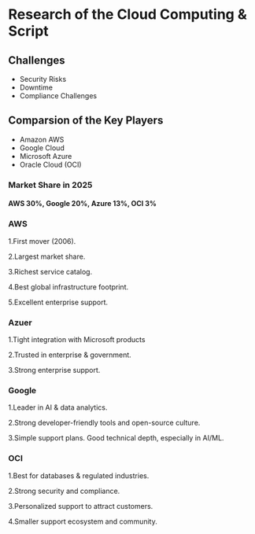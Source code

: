 # Research of the Cloud Computing & Script
## Challenges
* Security Risks
* Downtime
* Compliance Challenges

## Comparsion of the Key Players
* Amazon AWS
* Google Cloud
* Microsoft Azure
* Oracle Cloud (OCI)

### Market Share in 2025
#### AWS 30%, Google 20%, Azure 13%, OCI 3%

### AWS
1.First mover (2006).

2.Largest market share. 

3.Richest service catalog.

4.Best global infrastructure footprint.

5.Excellent enterprise support.  

### Azuer
1.Tight integration with Microsoft products 

2.Trusted in enterprise & government. 

3.Strong enterprise support.

### Google
1.Leader in AI & data analytics.

2.Strong developer-friendly tools and open-source culture.

3.Simple support plans. Good technical depth, especially in AI/ML.

### OCI
1.Best for databases & regulated industries.

2.Strong security and compliance. 

3.Personalized support to attract customers. 

4.Smaller support ecosystem and community. 

